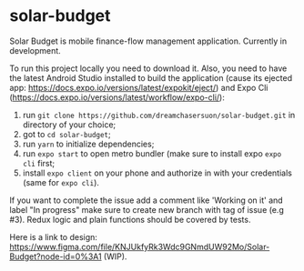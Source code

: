 # solar-budget
Solar Budget is mobile finance-flow management application.
Currently in development.

To run this project locally you need to download it. Also, you need to have the latest Android Studio installed to build the application (cause its ejected app: https://docs.expo.io/versions/latest/expokit/eject/) and Expo Cli (https://docs.expo.io/versions/latest/workflow/expo-cli/):

1. run `git clone https://github.com/dreamchasersuon/solar-budget.git`
in directory of your choice;
2. got to `cd solar-budget`;
3. run `yarn` to initialize dependencies;
4. run `expo start` to open metro bundler (make sure to install expo `expo cli` first;
5. install `expo client` on your phone and authorize in with your credentials (same for `expo cli`).

If you want to complete the issue add a comment like 'Working on it' and label "In progress" make sure to create new branch with tag of issue (e.g #3). Redux logic and plain functions should be covered by tests. 

Here is a link to design: https://www.figma.com/file/KNJUkfyRk3Wdc9GNmdUW92Mo/Solar-Budget?node-id=0%3A1 (WIP).

